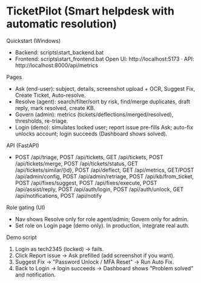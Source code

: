 ﻿# TicketPilot (Smart helpdesk with automatic resolution)

Quickstart (Windows)
- Backend: scripts\start_backend.bat
- Frontend: scripts\start_frontend.bat
Open UI: http://localhost:5173 · API: http://localhost:8000/api/metrics

Pages
- Ask (end-user): subject, details, screenshot upload + OCR, Suggest Fix, Create Ticket, Auto-resolve.
- Resolve (agent): search/filter/sort by risk, find/merge duplicates, draft reply, mark resolved, create KB.
- Govern (admin): metrics (tickets/deflections/merged/resolved), thresholds, re-triage.
- Login (demo): simulates locked user; report issue pre-fills Ask; auto-fix unlocks account; login succeeds (Dashboard shows solved).

API (FastAPI)
- POST /api/triage, POST /api/tickets, GET /api/tickets, POST /api/tickets/merge,
  POST /api/tickets/status, GET /api/tickets/similar/{id}, POST /api/deflect,
  GET /api/metrics, GET/POST /api/admin/config, POST /api/admin/retriage,
  POST /api/kb/from_ticket, POST /api/fixes/suggest, POST /api/fixes/execute,
  POST /api/assist/reply, POST /api/auth/login, POST /api/auth/unlock,
  GET /api/notifications, POST /api/notify

Role gating (UI)
- Nav shows Resolve only for role agent/admin; Govern only for admin.
- Set role on Login page (demo only). In production, integrate real auth.

Demo script
1) Login as tech2345 (locked) -> fails.
2) Click Report issue -> Ask prefilled (add screenshot if you want).
3) Suggest Fix -> "Password Unlock / MFA Reset" -> Run Auto Fix.
4) Back to Login -> login succeeds -> Dashboard shows "Problem solved" and notification.
